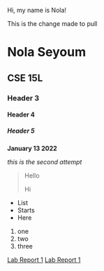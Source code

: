 Hi, my name is Nola!

This is the change made to pull

# Nola Seyoum
## CSE 15L
### Header 3
#### Header 4
##### Header 5
**January 13 2022**

*this is the second attempt*
> Hello
>
>Hi
* List
* Starts
* Here
1. one
2. two
3. three

[Lab Report 1](lab-report-1-week-2.html)
[Lab Report 1](https://nseyoum.github.io/cse15l-lab-reports/lab-report-1-week-2.html)
